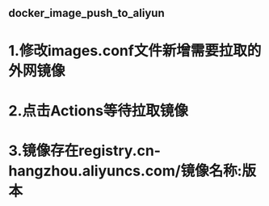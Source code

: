 ## docker_image_push_to_aliyun
# 1.修改images.conf文件新增需要拉取的外网镜像
# 2.点击Actions等待拉取镜像
# 3.镜像存在registry.cn-hangzhou.aliyuncs.com/镜像名称:版本
